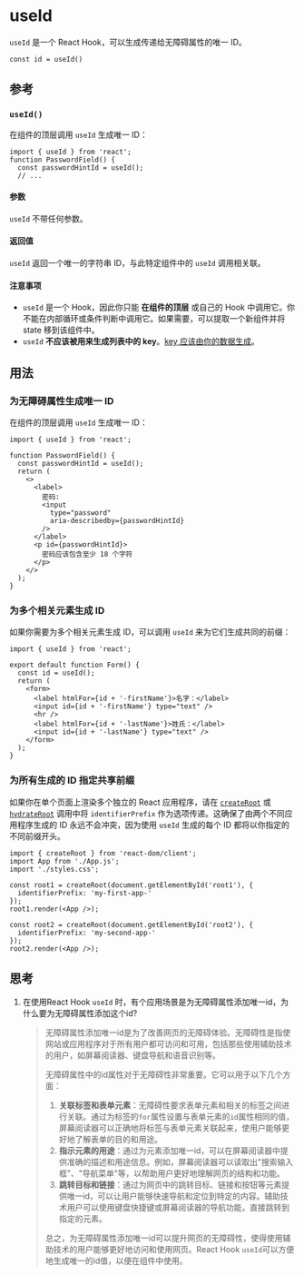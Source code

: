 # useId

`useId` 是一个 React Hook，可以生成传递给无障碍属性的唯一 ID。

```react
const id = useId()
```

## 参考 

### `useId()` 

在组件的顶层调用 `useId` 生成唯一 ID：

```react
import { useId } from 'react';
function PasswordField() {
  const passwordHintId = useId();
  // ...
```

#### 参数 

`useId` 不带任何参数。

#### 返回值 

`useId` 返回一个唯一的字符串 ID，与此特定组件中的 `useId` 调用相关联。

#### 注意事项 

- `useId` 是一个 Hook，因此你只能 **在组件的顶层** 或自己的 Hook 中调用它。你不能在内部循环或条件判断中调用它。如果需要，可以提取一个新组件并将 state 移到该组件中。
- `useId` **不应该被用来生成列表中的 key**。[key 应该由你的数据生成](https://zh-hans.react.dev/learn/rendering-lists#where-to-get-your-key)。

## 用法

### 为无障碍属性生成唯一 ID 

在组件的顶层调用 `useId` 生成唯一 ID：

```react
import { useId } from 'react';

function PasswordField() {
  const passwordHintId = useId();
  return (
    <>
      <label>
        密码:
        <input
          type="password"
          aria-describedby={passwordHintId}
        />
      </label>
      <p id={passwordHintId}>
        密码应该包含至少 18 个字符
      </p>
    </>
  );
}
```

### 为多个相关元素生成 ID 

如果你需要为多个相关元素生成 ID，可以调用 `useId` 来为它们生成共同的前缀：

```react
import { useId } from 'react';

export default function Form() {
  const id = useId();
  return (
    <form>
      <label htmlFor={id + '-firstName'}>名字：</label>
      <input id={id + '-firstName'} type="text" />
      <hr />
      <label htmlFor={id + '-lastName'}>姓氏：</label>
      <input id={id + '-lastName'} type="text" />
    </form>
  );
}
```

### 为所有生成的 ID 指定共享前缀 

如果你在单个页面上渲染多个独立的 React 应用程序，请在 [`createRoot`](https://zh-hans.react.dev/reference/react-dom/client/createRoot#parameters) 或 [`hydrateRoot`](https://zh-hans.react.dev/reference/react-dom/client/hydrateRoot) 调用中将 `identifierPrefix` 作为选项传递。这确保了由两个不同应用程序生成的 ID 永远不会冲突，因为使用 `useId` 生成的每个 ID 都将以你指定的不同前缀开头。

```react
import { createRoot } from 'react-dom/client';
import App from './App.js';
import './styles.css';

const root1 = createRoot(document.getElementById('root1'), {
  identifierPrefix: 'my-first-app-'
});
root1.render(<App />);

const root2 = createRoot(document.getElementById('root2'), {
  identifierPrefix: 'my-second-app-'
});
root2.render(<App />);
```



## 思考

1. 在使用React Hook `useId` 时，有个应用场景是为无障碍属性添加唯一id，为什么要为无障碍属性添加这个id?

   > 无障碍属性添加唯一id是为了改善网页的无障碍体验。无障碍性是指使网站或应用程序对于所有用户都可访问和可用，包括那些使用辅助技术的用户，如屏幕阅读器、键盘导航和语音识别等。
   >
   > 无障碍属性中的id属性对于无障碍性非常重要。它可以用于以下几个方面：
   >
   > 1. **关联标签和表单元素**：无障碍性要求表单元素和相关的标签之间进行关联。通过为标签的`for`属性设置与表单元素的`id`属性相同的值，屏幕阅读器可以正确地将标签与表单元素关联起来，使用户能够更好地了解表单的目的和用途。
   > 2. **指示元素的用途**：通过为元素添加唯一id，可以在屏幕阅读器中提供准确的描述和用途信息。例如，屏幕阅读器可以读取出"搜索输入框"、"导航菜单"等，以帮助用户更好地理解网页的结构和功能。
   > 3. **跳转目标和链接**：通过为网页中的跳转目标、链接和按钮等元素提供唯一id，可以让用户能够快速导航和定位到特定的内容。辅助技术用户可以使用键盘快捷键或屏幕阅读器的导航功能，直接跳转到指定的元素。
   >
   > 总之，为无障碍属性添加唯一id可以提升网页的无障碍性，使得使用辅助技术的用户能够更好地访问和使用网页。React Hook `useId`可以方便地生成唯一的id值，以便在组件中使用。

